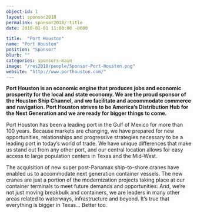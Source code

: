 ```yaml
---
object-id: 1
layout: sponsor2018
permalink: sponsor2018/:title
date: 2010-01-01 11:00:00 -0600

title:  "Port Houston"
name: "Port Houston"
position: "Sponsor"
blurb: ""
categories: sponsors-main
image: "/res2018/people/Sponsor-Port-Houston.png"
website: "http://www.porthouston.com/"
---
```


**Port Houston is an economic engine that produces jobs and economic prosperity for the local and state economy. We are the proud sponsor of the Houston Ship Channel, and we facilitate and accommodate commerce and navigation. Port Houston strives to be America’s Distribution Hub for the Next Generation and we are ready for bigger things to come.**

Port Houston has been a leading port in the Gulf of Mexico for more than 100 years. Because markets are changing, we have prepared for new opportunities, relationships and progressive strategies necessary to be a leading port in today’s world of trade. We have unique differences that make us stand out from any other port, and our central location allows for easy access to large population centers in Texas and the Mid-West.

The acquisition of new super post-Panamax ship-to-shore cranes have enabled us to accommodate next generation container vessels. The new cranes are just a portion of the modernization projects taking place at our container terminals to meet future demands and opportunities. And, we’re not just moving breakbulk and containers, we are leaders in many other areas related to waterways, infrastructure and beyond. It’s true that everything is bigger in Texas… Better too.